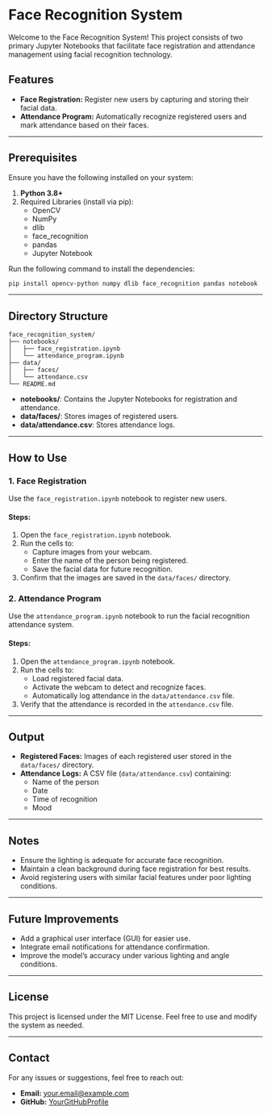 # Face Recognition System

Welcome to the Face Recognition System! This project consists of two primary Jupyter Notebooks that facilitate face registration and attendance management using facial recognition technology.

## Features
- **Face Registration:** Register new users by capturing and storing their facial data.
- **Attendance Program:** Automatically recognize registered users and mark attendance based on their faces.

---

## Prerequisites
Ensure you have the following installed on your system:

1. **Python 3.8+**
2. Required Libraries (install via pip):
   - OpenCV
   - NumPy
   - dlib
   - face_recognition
   - pandas
   - Jupyter Notebook

Run the following command to install the dependencies:
```bash
pip install opencv-python numpy dlib face_recognition pandas notebook
```

---

## Directory Structure
```
face_recognition_system/
├── notebooks/
│   ├── face_registration.ipynb
│   └── attendance_program.ipynb
├── data/
│   ├── faces/
│   └── attendance.csv
└── README.md
```
- **notebooks/**: Contains the Jupyter Notebooks for registration and attendance.
- **data/faces/**: Stores images of registered users.
- **data/attendance.csv**: Stores attendance logs.

---

## How to Use

### 1. Face Registration
Use the `face_registration.ipynb` notebook to register new users.

#### Steps:
1. Open the `face_registration.ipynb` notebook.
2. Run the cells to:
   - Capture images from your webcam.
   - Enter the name of the person being registered.
   - Save the facial data for future recognition.
3. Confirm that the images are saved in the `data/faces/` directory.

### 2. Attendance Program
Use the `attendance_program.ipynb` notebook to run the facial recognition attendance system.

#### Steps:
1. Open the `attendance_program.ipynb` notebook.
2. Run the cells to:
   - Load registered facial data.
   - Activate the webcam to detect and recognize faces.
   - Automatically log attendance in the `data/attendance.csv` file.
3. Verify that the attendance is recorded in the `attendance.csv` file.

---

## Output
- **Registered Faces:** Images of each registered user stored in the `data/faces/` directory.
- **Attendance Logs:** A CSV file (`data/attendance.csv`) containing:
  - Name of the person
  - Date
  - Time of recognition
  - Mood

---

## Notes
- Ensure the lighting is adequate for accurate face recognition.
- Maintain a clean background during face registration for best results.
- Avoid registering users with similar facial features under poor lighting conditions.

---

## Future Improvements
- Add a graphical user interface (GUI) for easier use.
- Integrate email notifications for attendance confirmation.
- Improve the model’s accuracy under various lighting and angle conditions.

---

## License
This project is licensed under the MIT License. Feel free to use and modify the system as needed.

---

## Contact
For any issues or suggestions, feel free to reach out:
- **Email:** your.email@example.com
- **GitHub:** [YourGitHubProfile](https://github.com/YourGitHubProfile)